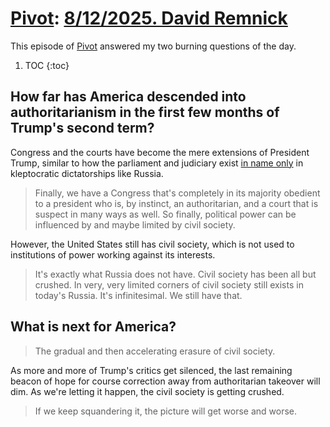 # [Pivot](https://podcastindex.org/podcast/174725): [8/12/2025. David Remnick](https://writecomments.com/transcripts/?md5=72196062cbf285a977510ef625d16874)

This episode of [Pivot] answered my two burning questions of the day.

1. TOC
{:toc}

## How far has America descended into authoritarianism in the first few months of Trump's second term? 

Congress and the courts have become the mere extensions of President Trump, similar to how the parliament and judiciary exist [in name only] in kleptocratic dictatorships like Russia.

> Finally, we have a Congress that's completely in its majority obedient to a president who is, by instinct, an authoritarian, and a court that is suspect in many ways as well. So finally, political power can be influenced by and maybe limited by civil society.

However, the United States still has civil society, which is not used to institutions of power working against its interests.

> It's exactly what Russia does not have. Civil society has been all but crushed. In very, very limited corners of civil society still exists in today's Russia. It's infinitesimal. We still have that.

## What is next for America?

> The gradual and then accelerating erasure of civil society.

As more and more of Trump's critics get silenced, the last remaining beacon of hope for course correction away from authoritarian takeover will dim. As we're letting it happen, the civil society is getting crushed.

> If we keep squandering it, the picture will get worse and worse.

[Pivot]: ../../../series/pivot.md
[in name only]: https://www.msnbc.com/transcripts/rachel-maddow-show/transcript-rachel-maddow-show-2-24-22-n1290227

